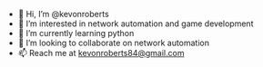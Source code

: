 - 👋 Hi, I’m @kevonroberts
- 👀 I’m interested in network automation and game development
- 🌱 I’m currently learning python
- 💞️ I’m looking to collaborate on network automation
- 📫 Reach me at kevonroberts84@gmail.com

<!---
kevonroberts/kevonroberts is a ✨ special ✨ repository because its `README.md` (this file) appears on your GitHub profile.
You can click the Preview link to take a look at your changes.
--->
